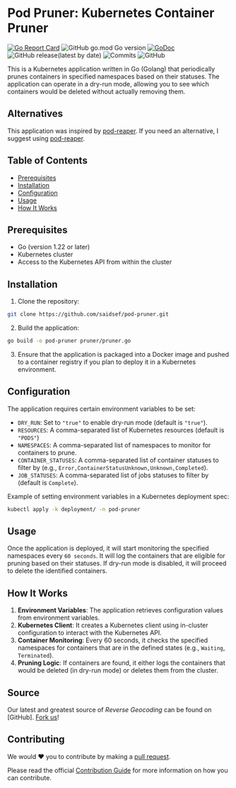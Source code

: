 # Pod Pruner: Kubernetes Container Pruner

[![Go Report Card](https://goreportcard.com/badge/github.com/saidsef/pod-pruner)](https://goreportcard.com/report/github.com/saidsef/pod-pruner)
![GitHub go.mod Go version](https://img.shields.io/github/go-mod/go-version/saidsef/pod-pruner)
[![GoDoc](https://godoc.org/github.com/saidsef/pod-pruner?status.svg)](https://pkg.go.dev/github.com/saidsef/pod-pruner?tab=doc)
![GitHub release(latest by date)](https://img.shields.io/github/v/release/saidsef/pod-pruner)
![Commits](https://img.shields.io/github/commits-since/saidsef/pod-pruner/latest.svg)
![GitHub](https://img.shields.io/github/license/saidsef/pod-pruner)

This is a Kubernetes application written in Go (Golang) that periodically prunes containers in specified namespaces based on their statuses. The application can operate in a dry-run mode, allowing you to see which containers would be deleted without actually removing them.

## Alternatives

This application was inspired by [pod-reaper](https://github.com/saidsef/pod-reaper/tree/master). If you need an alternative, I suggest using [pod-reaper](https://github.com/saidsef/pod-reaper/tree/master).

## Table of Contents

- [Prerequisites](#prerequisites)
- [Installation](#installation)
- [Configuration](#configuration)
- [Usage](#usage)
- [How It Works](#how-it-works)

## Prerequisites

- Go (version 1.22 or later)
- Kubernetes cluster
- Access to the Kubernetes API from within the cluster

## Installation

1. Clone the repository:
```bash
git clone https://github.com/saidsef/pod-pruner.git
```

2. Build the application:
```bash
go build -o pod-pruner pruner/pruner.go
```

3. Ensure that the application is packaged into a Docker image and pushed to a container registry if you plan to deploy it in a Kubernetes environment.

## Configuration

The application requires certain environment variables to be set:

- `DRY_RUN`: Set to `"true"` to enable dry-run mode (default is `"true"`).
- `RESOURCES`: A comma-separated list of Kubernetes resources (default is `"PODS"`)
- `NAMESPACES`: A comma-separated list of namespaces to monitor for containers to prune.
- `CONTAINER_STATUSES`: A comma-separated list of container statuses to filter by (e.g., `Error,ContainerStatusUnknown,Unknown,Completed`).
- `JOB_STATUSES`: A comma-separated list of jobs statuses to filter by (default is `Complete`).

Example of setting environment variables in a Kubernetes deployment spec:

```bash
kubectl apply -k deployment/ -n pod-pruner
```

## Usage

Once the application is deployed, it will start monitoring the specified namespaces every `60 seconds`. It will log the containers that are eligible for pruning based on their statuses. If dry-run mode is disabled, it will proceed to delete the identified containers.

## How It Works

1. **Environment Variables**: The application retrieves configuration values from environment variables.
2. **Kubernetes Client**: It creates a Kubernetes client using in-cluster configuration to interact with the Kubernetes API.
3. **Container Monitoring**: Every 60 seconds, it checks the specified namespaces for containers that are in the defined states (e.g., `Waiting`, `Terminated`).
4. **Pruning Logic**: If containers are found, it either logs the containers that would be deleted (in dry-run mode) or deletes them from the cluster.

## Source

Our latest and greatest source of *Reverse Geocoding* can be found on [GitHub]. [Fork us](https://github.com/saidsef/pod-pruner/fork)!

## Contributing

We would :heart: you to contribute by making a [pull request](https://github.com/saidsef/pod-pruner/pulls).

Please read the official [Contribution Guide](./CONTRIBUTING.md) for more information on how you can contribute.
